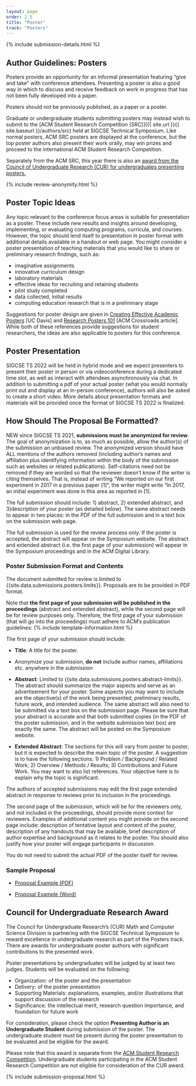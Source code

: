 ```yaml
---
layout: page
order: 2.5
title: "Poster"
track: "Posters"
---
```

 
{% include submission-details.html %}
 
 
## Author Guidelines: Posters
 
Posters provide an opportunity for an informal presentation featuring “give and take” with conference attendees. Presenting a poster is also a good way in which to discuss and receive feedback on work in progress that has not been fully developed into a paper.
 
Posters should not be previously published, as a paper or a poster.
 
Graduate or undergraduate students submitting posters may instead wish to submit to the [ACM Student Research Competition (SRC)]({{ site.url }}{{ site.baseurl }}/authors/src) held at SIGCSE Technical Symposium. Like normal posters, ACM SRC posters are displayed at the conference, but the top poster authors also present their work orally, may win prizes and proceed to the international ACM Student Research Competition. 
 
Separately from the ACM SRC, this year there is also an [award from the Council of Undergraduate Research (CUR) for undergraduates presenting posters.](#cur) 
 
 
{% include review-anonymity.html %}
 
 
## Poster Topic Ideas
Any topic relevant to the conference focus areas is suitable for presentation as a poster. These include new results and insights around developing, implementing, or evaluating computing programs, curricula, and courses.  However, the topic should lend itself to presentation in poster format with additional details available in a handout or web page. You might consider a poster presentation of teaching materials that you would like to share or preliminary research findings, such as:
- imaginative assignments
- innovative curriculum design
- laboratory materials
- effective ideas for recruiting and retaining students
- pilot study completed
- data collected, initial results
- computing education research that is in a preliminary stage
 
Suggestions for poster design are given in [Creating Effective Academic Posters](https://urc.ucdavis.edu/creating-effective-academic-posters) [UC Davis] and [Research Posters 101](http://xrds.acm.org/article.cfm?aid=332138) [ACM Crossroads article]. While both of these references provide suggestions for student researchers, the ideas are also applicable to posters for this conference.
 
## Poster Presentation
SIGCSE TS 2022 will be held in hybrid mode and we expect  presenters to present their poster in person or via videoconference during a dedicated time slot, as well as interact with attendees asynchronously via chat. 
In addition to submitting a pdf of your actual poster (what you would normally print out and display at an in-person conference), authors will also be asked to create a short video. More details about presentation formats and materials will be provided once the format of SIGCSE TS 2022 is finalized.
 
## How Should The Proposal Be Formatted?
 
NEW since SIGCSE TS 2021, **submissions must be anonymized for review**.  The goal of anonymization is to, as much as possible, allow the author(s) of the submission an unbiased review. The anonymized version should have ALL mentions of the authors removed (including author’s names and affiliation plus identifying information within the body of the submission such as websites or related publications). Self-citations need not be removed if they are worded so that the reviewer doesn’t know if the writer is citing themselves. That is, instead of writing “We reported on our first experiment in 2017 in a previous paper [1]”, the writer might write “In 2017, an initial experiment was done in this area as reported in [1].
 
The full submission should include: 1)  abstract, 2) extended abstract, and 3)description of your poster (as detailed below). The same abstract needs to appear in two places: in the PDF of the full submission and in a text box on the submission web page.
 
The full submission is used for the review process only. If the poster is accepted, the abstract will appear on the Symposium website. The abstract and extended abstract (i.e. the first page of your submission) will appear in the Symposium proceedings and in the ACM Digital Library. 
 
 
### Poster Submission Format and Contents
 
The document submitted for review is limited to {{site.data.submissions.posters.limits}}. Proposals are to be provided in PDF format.
 
Note that  **the first page of your submission will be published in the proceedings** (abstract and extended abstract), while the second page will be for review purposes only.  Therefore, the first page of your submission (that will go into the proceedings) must adhere to ACM’s publication guidelines:
{% include template-information.html %}
 
The first page of your submission should include:
 
-   **Title**: A title for the poster.
 
-   Anonymize your submission, **do not** include author names, affiliations etc. anywhere in the submission
 
-   **Abstract**: Limited to {{site.data.submissions.posters.abstract-limits}}. The abstract should summarize the major aspects and serve as an advertisement for your poster. Some aspects you may want to include are the objective(s) of the work being presented, preliminary results, future work, and intended audience.  The same abstract will also need to be submitted via a text box on the submission page. Please be sure that your abstract is accurate and that both submitted copies (in the PDF of the poster submission, and in the website submission text box) are exactly the same. The abstract will be posted on the Symposium website. 
 
-   **Extended Abstract**: The sections for this will vary from poster to poster, but it is expected to describe the main topic of the poster. A suggestion is to have the following sections: 1) Problem / Background / Related Work; 2) Overview / Methods / Results; 3) Contributions and Future Work. You may want to also list references. Your objective here is to explain why the topic is significant.
 
The authors of accepted submissions may edit the first page extended abstract in response to reviews prior to inclusion in the proceedings.
 
The second page of the submission, which will be for the reviewers only, and not included in the proceedings, should provide more context for reviewers. Examples of additional content you might provide on the second page include: description of tentative layout and content of the poster, description of any handouts that may be available, brief description of author expertise and background as it relates to the poster. You should also justify how your poster will engage participants in discussion. 
 
You do not need to submit the actual PDF of the poster itself for review.
 
 
### Sample Proposal
 
-  [Proposal Example (PDF)](/docs/sigcse-sample-poster-anonymous.pdf)
 
-  [Proposal Example (Word)](/docs/sigcse-sample-poster-anonymous.docx)
 
<a name="cur"></a>
 
## Council for Undergraduate Research Award
 
The Council for Undergraduate Research’s (CUR) Math and Computer Science Division is partnering with the SIGCSE Technical Symposium to reward excellence in undergraduate research as part of the Posters track. There are awards for undergraduate poster authors with significant contributions to the presented work. 
 
Poster presentations by undergraduates will be judged by at least two judges.  Students will be evaluated on the following:
 
* Organization: of the poster and the presentation
* Delivery: of the poster presentation
* Supporting Materials: explanations, examples, and/or illustrations that support discussion of the research
* Significance: the intellectual merit, research question importance, and foundation for future work
 
For consideration, please check the option **Presenting Author is an Undergraduate Student** during submission of the poster.  The undergraduate student must be present during the poster presentation to be evaluated and be eligible for the award.  
 
Please note that this award is separate from the [ACM Student Research Competition](/authors/src).  Undergraduate students participating in the ACM Student Research Competition are not eligible for consideration of the CUR award.
 
{% include submission-proposal.html %}
